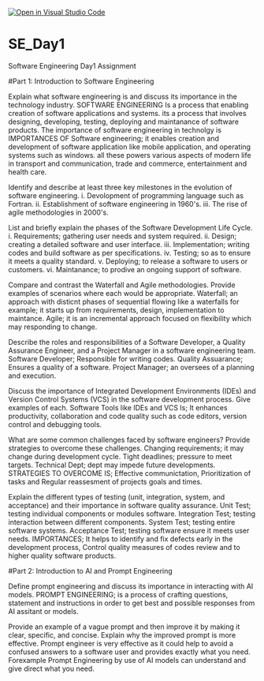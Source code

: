 [![Open in Visual Studio Code](https://classroom.github.com/assets/open-in-vscode-2e0aaae1b6195c2367325f4f02e2d04e9abb55f0b24a779b69b11b9e10269abc.svg)](https://classroom.github.com/online_ide?assignment_repo_id=15554214&assignment_repo_type=AssignmentRepo)
# SE_Day1
Software Engineering Day1 Assignment

#Part 1: Introduction to Software Engineering

Explain what software engineering is and discuss its importance in the technology industry.
  SOFTWARE ENGINEERING Is a process that enabling creation of software applications and systems. its a process that involves designing, developing, testing, deploying and maintanance of software products. The importance of software engineering in technolgy is 
  IMPORTANCES OF Software engineering; it enables creation and development of software application like mobile application, and operating systems such as windows. all these powers various aspects of modern life in transport and communication, trade and commerce, entertainment and health care. 

Identify and describe at least three key milestones in the evolution of software engineering.
i. Devolopment of programming language such as Fortran.
ii. Establishment of software engineering in 1960's.
iii. The rise of agile methodologies in 2000's.

List and briefly explain the phases of the Software Development Life Cycle.
i. Requirements; gathering user needs and system required.
ii. Design; creating a detailed software and user interface.
iii. Implementation; writing codes and build software as per specifications.
iv. Testing; so as to ensure it meets a quality standard.
v. Deploying; to release a software to users or customers. 
vi. Maintanance; to prodive an ongoing support of software.


Compare and contrast the Waterfall and Agile methodologies. Provide examples of scenarios where each would be appropriate.
Waterfall; an approach with disticnt phases of sequential flowing like a waterfalls for example; it starts up from requirements, design, implementation to maintance.
Agile; it is an incremental approach focused on flexibility which may responding to change.

Describe the roles and responsibilities of a Software Developer, a Quality Assurance Engineer, and a Project Manager in a software engineering team.
  Software Developer; Responsible for writing codes.
  Quality Assuarance; Ensures a quality of a software.
  Project Manager; an oversees of a planning and execution.

Discuss the importance of Integrated Development Environments (IDEs) and Version Control Systems (VCS) in the software development process. Give examples of each.
  Software Tools like IDEs and VCS Is; It enhances productivity, collaboration and code quality such as code editors, version control and debugging tools.

What are some common challenges faced by software engineers? Provide strategies to overcome these challenges.
  Changing requirements; it may change during development cycle.
  Tight deadlines; pressure to meet targets.
  Technical Dept; dept may impede future developments.
STRATEGIES TO OVERCOME IS; Effective communictation, Prioritization of tasks and Regular reassesment of projects goals and times.  

Explain the different types of testing (unit, integration, system, and acceptance) and their importance in software quality assurance.
  Unit Test; testing individual components or modules software.
  Integration Test; testing interaction between different components.
  System Test; testing entire software systems.
  Acceptance Test; testing software ensure it meets user needs.
IMPORTANCES; It helps to identify and fix defects early in the development process, Control quality measures of codes review and to higher quality software products.

#Part 2: Introduction to AI and Prompt Engineering


Define prompt engineering and discuss its importance in interacting with AI models.
PROMPT ENGINEERING; is a process of crafting questions, statement and instructions in order to get best and possible responses from AI assitant or models.


Provide an example of a vague prompt and then improve it by making it clear, specific, and concise. Explain why the improved prompt is more effective.
Prompt engineer is very effective as it could help to avoid a confused answers to a software user and provides exactly what you need.
Forexample Prompt Engineering by use of AI models can understand and give direct what you need.
